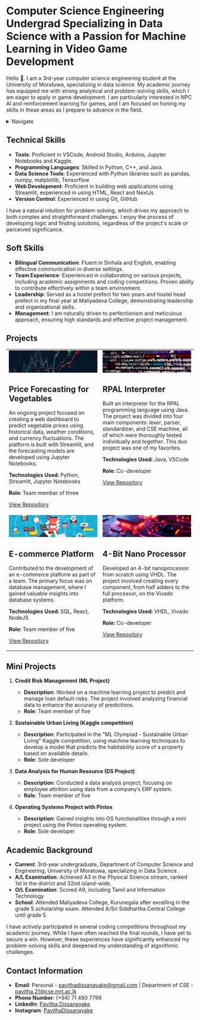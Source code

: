 # Computer Science Engineering Undergrad Specializing in Data Science with a Passion for Machine Learning in Video Game Development

Hello 👋. I am a 3rd-year computer science engineering student at the University of Moratuwa, specializing in data science. My academic journey has equipped me with strong analytical and problem-solving skills, which I am eager to apply in game development. I am particularly interested in NPC AI and reinforcement learning for games, and I am focused on honing my skills in these areas as I prepare to advance in the field.

<details><Summary>Navigate</Summary>
   
1. [Technical Skills](#technical-skills)
2. [Soft Skills](#soft-skills)
3. [Projects](#projects)
4. [Mini Projects](#mini-projects)
5. [Academic Background](#academic-background)
6. [Contact Information](#contact-information)
</details>

## Technical Skills
- **Tools**: Proficient in VSCode, Android Studio, Arduino, Jupyter Notebooks and Kaggle.
- **Programming Languages**: Skilled in Python, C++, and Java.
- **Data Science Tools**: Experienced with Python libraries such as pandas, numpy, matplotlib, Tensorflow
- **Web Development**: Proficient in building web applications using Streamlit, experienced in using HTML, React and NextJs
- **Version Control**: Experienced in using Git, GitHub

I have a natural intuition for problem-solving, which drives my approach to both complex and straightforward challenges. I enjoy the process of developing logic and finding solutions, regardless of the project's scale or perceived significance.

## Soft Skills
- **Bilingual Communication**: Fluent in Sinhala and English, enabling effective communication in diverse settings.
- **Team Experience**: Experienced in collaborating on various projects, including academic assignments and coding competitions. Proven ability to contribute effectively within a team environment.
- **Leadership**: Served as a hostel prefect for two years and hostel head prefect in my final year at Maliyadeva College, demonstrating leadership and organizational skills.
- **Management**: I am naturally driven to perfectionism and meticulous approach, ensuring high standards and effective project management.

## Projects

<table>
  <tr>
    <td width="50%" valign="top">
      <img src="./images/veg.jpg"/>
      <h2>Price Forecasting for Vegetables</h2>
      <p>An ongoing project focused on creating a web dashboard to predict vegetable prices using historical data, weather conditions, and currency fluctuations. The platform is built with Streamlit, and the forecasting models are developed using Jupyter Notebooks.</p>
      <p><strong>Technologies Used:</strong> Python, Streamlit, Jupyter Notebooks</p>
      <p><strong>Role:</strong> Team member of three</p>
      <p><a href="https://github.com/PavithaDissanayake/VegetablePriceForecast">View Repository</a></p>
    </td>
    <td width="50%" valign="top">
      <img src="./images/rpal.jpg"/>
      <h2>RPAL Interpreter</h2>
      <p>Built an interpreter for the RPAL programming language using Java. The project was divided into four main components: lexer, parser, standardizer, and CSE machine, all of which were thoroughly tested individually and together. This duo project was one of my favorites.</p>
      <p><strong>Technologies Used:</strong> Java, VSCode</p>
      <p><strong>Role:</strong> Co-developer</p>
      <p><a href="https://github.com/PavithaDissanayake/RPAL_Interpreter">View Repository</a></p>
    </td>
  </tr>
  <tr>
    <td width="50%" valign="top">
      <img src="./images/ecom.jpg"/>
      <h2>E-commerce Platform</h2>
      <p>Contributed to the development of an e-commerce platform as part of a team. The primary focus was on database management, where I gained valuable insights into database systems.</p>
      <p><strong>Technologies Used:</strong> SQL, React, NodeJS</p>
      <p><strong>Role:</strong> Team member of five</p>
      <p><a href="https://github.com/Chamikajaya/Single-Vendor-E-commerce-Semester-3">View Repository</a></p>
    </td>
    <td width="50%" valign="top">
      <img src="./images/8bit.jpg"/>
      <h2>4-Bit Nano Processor</h2>
      <p>Developed an 4-bit nanoprocessor from scratch using VHDL. The project involved creating every component, from half adders to the full processor, on the Vivado platform.</p>
      <p><strong>Technologies Used:</strong> VHDL, Vivado</p>
      <p><strong>Role:</strong> Co-developer</p>
      <p><a href="https://github.com/PavithaDissanayake/NanoProcessor">View Repository</a></p>
    </td>
  </tr>
</table>

## Mini Projects

1. **Credit Risk Management (ML Project)**
   - **Description**: Worked on a machine learning project to predict and manage loan default risks. The project involved analyzing financial data to enhance the accuracy of predictions.
   - **Role**: Team member of five
  
2. **Sustainable Urban Living (Kaggle competition)**
   - **Description**: Participated in the "ML Olympiad - Sustainable Urban Living" Kaggle competition, using machine learning techniques to develop a model that predicts the habitability score of a property based on available details.
   - **Role**: Sole developer

4. **Data Analysis for Human Resource (DS Project)**
   - **Description**: Conducted a data analysis project, focusing on employee attrition using data from a company’s ERP system.
   - **Role**: Team member of five
  
5. **Operating Systems Project with Pintos**
   - **Description**: Gained insights into OS functionalities through a mini project using the Pintos operating system.
   - **Role**: Sole developer

## Academic Background
- **Current**: 3rd-year undergraduate, Department of Computer Science and Engineering, University of Moratuwa, specializing in Data Science.
- **A/L Examination**: Achieved A3 in the Physical Science stream, ranked 1st in the district and 32nd island-wide.
- **O/L Examination**: Scored A9, including Tamil and Information Technology
- **School**: Attended Maliyadeva College, Kurunegala after excelling in the grade 5 scholarship exam. Attended A/Sri Siddhartha Central College until grade 5.

I have actively participated in several coding competitions throughout my academic journey. While I have often reached the final rounds, I have yet to secure a win. However, these experiences have significantly enhanced my problem-solving skills and deepened my understanding of algorithmic challenges.

## Contact Information
- **Email**: Personal - [pavithadissanayake@gmail.com](mailto:pavithadissanayake@gmail.com) | Department of CSE - [pavitha.21@cse.mrt.ac.lk](mailto:pavitha.21@cse.mrt.ac.lk)
- **Phone Number**: (+94) 71 480 7799
- **LinkedIn**: [Pavitha Dissanayake](http://www.linkedin.com/in/pavitha-dissanayake-b1216a23a)
- **Instagram**: [PavithaDissanayake](https://www.instagram.com/perz3us)
